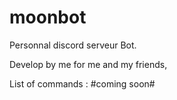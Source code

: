 # moonbot
Personnal discord serveur Bot.

Develop by me for me and my friends,

List of commands : #coming soon#
